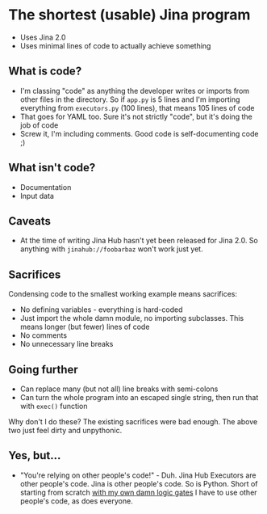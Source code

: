 # The shortest (usable) Jina program

- Uses Jina 2.0
- Uses minimal lines of code to actually achieve something

## What is code?

- I'm classing "code" as anything the developer writes or imports from other files in the directory. So if `app.py` is 5 lines and I'm importing everything from `executors.py` (100 lines), that means 105 lines of code
- That goes for YAML too. Sure it's not strictly "code", but it's doing the job of code
- Screw it, I'm including comments. Good code is self-documenting code ;)

## What isn't code?

- Documentation
- Input data

## Caveats

- At the time of writing Jina Hub hasn't yet been released for Jina 2.0. So anything with `jinahub://foobarbaz` won't work just yet.

## Sacrifices

Condensing code to the smallest working example means sacrifices:

- No defining variables - everything is hard-coded
- Just import the whole damn module, no importing subclasses. This means longer (but fewer) lines of code
- No comments
- No unnecessary line breaks

## Going further

- Can replace many (but not all) line breaks with semi-colons
- Can turn the whole program into an escaped single string, then run that with `exec()` function

Why don't I do these? The existing sacrifices were bad enough. The above two just feel dirty and unpythonic.

## Yes, but...

- "You're relying on other people's code!" - Duh. Jina Hub Executors are other people's code. Jina is other people's code. So is Python. Short of starting from scratch [with my own damn logic gates](https://www.nand2tetris.org/) I have to use other people's code, as does everyone.
